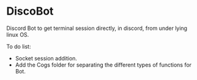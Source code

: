 # DiscoBot
Discord Bot to get terminal session directly, in discord, from under lying linux OS.

To do list:
- Socket session addition.
- Add the Cogs folder for separating the different types of functions for Bot.
